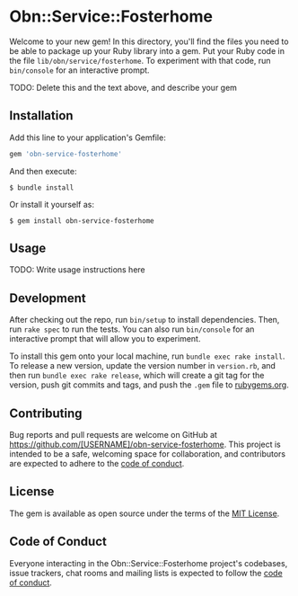 # Obn::Service::Fosterhome

Welcome to your new gem! In this directory, you'll find the files you need to be able to package up your Ruby library into a gem. Put your Ruby code in the file `lib/obn/service/fosterhome`. To experiment with that code, run `bin/console` for an interactive prompt.

TODO: Delete this and the text above, and describe your gem

## Installation

Add this line to your application's Gemfile:

```ruby
gem 'obn-service-fosterhome'
```

And then execute:

    $ bundle install

Or install it yourself as:

    $ gem install obn-service-fosterhome

## Usage

TODO: Write usage instructions here

## Development

After checking out the repo, run `bin/setup` to install dependencies. Then, run `rake spec` to run the tests. You can also run `bin/console` for an interactive prompt that will allow you to experiment.

To install this gem onto your local machine, run `bundle exec rake install`. To release a new version, update the version number in `version.rb`, and then run `bundle exec rake release`, which will create a git tag for the version, push git commits and tags, and push the `.gem` file to [rubygems.org](https://rubygems.org).

## Contributing

Bug reports and pull requests are welcome on GitHub at https://github.com/[USERNAME]/obn-service-fosterhome. This project is intended to be a safe, welcoming space for collaboration, and contributors are expected to adhere to the [code of conduct](https://github.com/[USERNAME]/obn-service-fosterhome/blob/master/CODE_OF_CONDUCT.md).


## License

The gem is available as open source under the terms of the [MIT License](https://opensource.org/licenses/MIT).

## Code of Conduct

Everyone interacting in the Obn::Service::Fosterhome project's codebases, issue trackers, chat rooms and mailing lists is expected to follow the [code of conduct](https://github.com/[USERNAME]/obn-service-fosterhome/blob/master/CODE_OF_CONDUCT.md).
